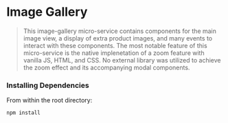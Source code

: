 # Image Gallery

> This image-gallery micro-service contains components for the main image view, a display of extra product images, and many events to interact with these components. The most notable feature of this micro-service is the native implenetation of a zoom feature with vanilla JS, HTML, and CSS. No external library was utilized to achieve the zoom effect and its accompanying modal components.

### Installing Dependencies

From within the root directory:

```sh
npm install
```

